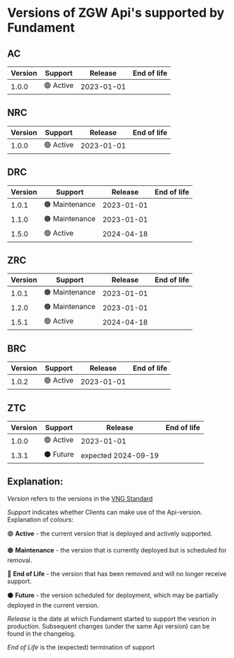 # Versions of ZGW Api's supported by Fundament

## AC
|**Version**|**Support**|**Release**|**End of life**|
|-----------|-----------|-----------|---------------|
|1.0.0|🟢 Active|2023-01-01||

## NRC
|**Version**|**Support**|**Release**|**End of life**|
|-----------|-----------|-----------|---------------|
|1.0.0|🟢 Active|2023-01-01||

## DRC
|**Version**|**Support**|**Release**|**End of life**|
|-----------|-----------|-----------|---------------|
|1.0.1|🟠 Maintenance|2023-01-01||
|1.1.0|🟠 Maintenance|2023-01-01||
|1.5.0|🟢 Active|2024-04-18||

## ZRC
|**Version**|**Support**|**Release**|**End of life**|
|-----------|-----------|-----------|---------------|
|1.0.1|🟠 Maintenance|2023-01-01||
|1.2.0|🟠 Maintenance|2023-01-01||
|1.5.1|🟢 Active|2024-04-18||


## BRC
|**Version**|**Support**|**Release**|**End of life**|
|-----------|-----------|-----------|---------------|
|1.0.2|🟢 Active|2023-01-01||

## ZTC
|**Version**|**Support**|**Release**|**End of life**|
|-----------|-----------|-----------|---------------|
|1.0.0|🟢 Active|2023-01-01||
|1.3.1|⚫ Future|expected 2024-09-19||

## Explanation:
<em>Version</em> refers to the versions in the [VNG Standard](https://vng-realisatie.github.io/gemma-zaken/standaard/)

<em>Support</em> indicates whether Clients can make use of the Api-version. Explanation of colours:

🟢 **Active** - the current version that is deployed and actively supported.

🟠 **Maintenance** - the version that is currently deployed but is scheduled for removal.

🔴 **End of Life** - the version that has been removed and will no longer receive support.

⚫ **Future**  - the version scheduled for deployment, which may be partially deployed in the current version.
  
<em>Release</em> is the date at which Fundament started to support the vesrion in production. Subsequent changes (under the same Api version) can be found in the changelog.

<em>End of Life</em> is the (expected) termination of support
